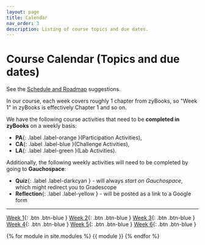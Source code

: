 ```yaml
---
layout: page
title: Calendar
nav_order: 3
description: Listing of course topics and due dates.
---
```


# Course Calendar (Topics and due dates)

See the [Schedule and Roadmap]({{site.url}}/{{site.baseurl}}/success/#time-management-and-scheduling) suggestions. 

In our course, each week covers roughly 1 chapter from zyBooks, so "Week 1" in zyBooks is effectively Chapter 1 and so on.

We have the following course activities that need to be **completed in zyBooks** on a weekly basis: 
* **PA**{: .label .label-orange }(Participation Activities), 
* **CA**{: .label .label-blue }(Challenge Activities), 
* **LA**{: .label .label-green }(Lab Activities).

Additionally, the following weekly activities will need to be completed by going to **Gauchospace**:
* **Quiz**{: .label .label-darkcyan } - will always _start on Gauchospace_, which might redirect you to Gradescope
* **Reflection**{: .label .label-yellow } - will be posted as a link to a Google form 

---
 
[Week 1](#week-1){: .btn .btn-blue }
[Week 2](#week-2){: .btn .btn-blue }
[Week 3](#week-3){: .btn .btn-blue }
[Week 4](#week-4){: .btn .btn-blue }
[Week 5](#week-5){: .btn .btn-blue }
[Week 6](#week-6){: .btn .btn-blue }


<!--[Jump to the current week]({{ site.url }}{{ site.baseurl }}/calendar#week-1){: .btn .btn-blue }-->
{% for module in site.modules %}
{{ module }}
{% endfor %}

